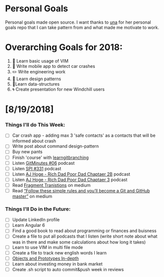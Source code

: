 Personal Goals
==============

Personal goals made open source. I want thanks to [una](https://github.com/una/personal-goals) for her personal goals repo that I can take pattern from and what made me motivate to work. 


# Overarching Goals for 2018:
1. 💛 Learn basic usage of VIM
2. 📱 Write mobile app to detect car crashes
3. ✏️ Write engineering work
4. 💚 Learn design patterns
5. 💙Learn data-structures
6. 🌀 Create presentation for new Windchill users


# [8/19/2018]

### Things I'll do This Week:

- [ ] Car crash app - adding max 3 'safe contacts' as a contacts that will be informed about crash
- [ ] Write post about command design-pattern
- [ ] Buy new pants
- [ ] Finish 'course' with [learngitbranching](https://learngitbranching.js.org/)
- [ ] Listen [GitMinutes #06](http://episodes.gitminutes.com/2013/04/gitminutes-06-roberto-tyley-on.html) podcast
- [ ] Listen [SPI #331](https://www.smartpassiveincome.com/podcasts/the-story-you-tell-yourself-with-dr-shannon-irvine/) podcast
- [ ] Listen [AJ Hoge - Rich Dad Poor Dad Chaptaer 2B](https://www.youtube.com/watch?v=R2gx8onYjPI) podcast
- [ ] Listen [AJ Hoge - Rich Dad Poor Dad Chaptaer 3](https://www.youtube.com/watch?v=WOd7tF8jPf0) podcast
- [ ] Read [Fragment Tranistions](https://medium.com/google-developers/fragment-transitions-ea2726c3f36f) on medium
- [ ] Read [“Follow these simple rules and you’ll become a Git and GitHub master”](https://medium.freecodecamp.org/follow-these-simple-rules-and-youll-become-a-git-and-github-master-e1045057468f) on medium

### Things I'll Do in the Future:

- [ ] Update LinkedIn profile
- [ ] Learn Angular 6
- [ ] Find a good book to read about programming or finances and buisness
- [ ] Create a file to put all podcasts that I listen (write short note about what was in there and make some calculations about how long it takes)
- [ ] Learn to use VIM in multi file mode
- [ ] Create a file to track new english words I learn
- [ ] [Objects and Prototypes In-depth](https://javabrains.thinkific.com/courses/corejs-objectsprototypes)
- [ ] Learn about investing money in bank market
- [ ] Create .sh script to auto commit&push week in reviews
